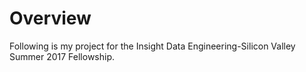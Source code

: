 # Overview
Following is my project for the Insight Data Engineering-Silicon Valley Summer 2017 Fellowship.